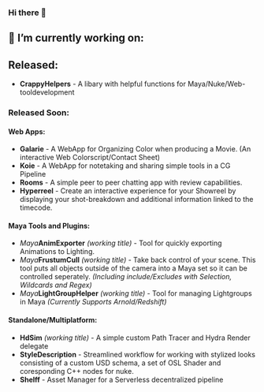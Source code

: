 ### Hi there 👋

## 🔭 I’m currently working on:

## Released:
- **CrappyHelpers** - A libary with helpful functions for Maya/Nuke/Web-tooldevelopment
### Released Soon:

#### Web Apps:
- **Galarie** - A WebApp for Organizing Color when producing a Movie. (An interactive Web Colorscript/Contact Sheet)
- **Koie** - A WebApp for notetaking and sharing simple tools in a CG Pipeline
- **Rooms** - A simple peer to peer chatting app with review capabilities.
- **Hyperreel** - Create an interactive experience for your Showreel by displaying your shot-breakdown and additional information linked to the timecode.

#### Maya Tools and Plugins:
- *Maya***AnimExporter** *(working title)* - Tool for quickly exporting Animations to Lighting. 
- *Maya***FrustumCull** *(working title)* - Take back control of your scene. This tool puts all objects outside of the camera into a Maya set so it can be controlled seperately. *(Including include/Excludes with Selection, Wildcards and Regex)*
- *Maya***LightGroupHelper** *(working title)* - Tool for managing Lightgroups in Maya *(Currently Supports Arnold/Redshift)*

#### Standalone/Multiplatform:
- **HdSim** *(working title)* - A simple custom Path Tracer and Hydra Render delegate
- **StyleDescription** - Streamlined workflow for working with stylized looks consisting of a custom USD schema, a set of OSL Shader and coresponding C++ nodes for nuke. 
- **Shelff** - Asset Manager for a Serverless decentralized pipeline

<!--
**simonbluethenkranz/simonbluethenkranz** is a ✨ _special_ ✨ repository because its `README.md` (this file) appears on your GitHub profile.

Here are some ideas to get you started:

- 🔭 I’m currently working on ...
- 🌱 I’m currently learning ...
- 👯 I’m looking to collaborate on ...
- 🤔 I’m looking for help with ...
- 💬 Ask me about ...
- 📫 How to reach me: ...
- 😄 Pronouns: ...
- ⚡ Fun fact: ...
-->
